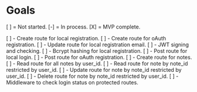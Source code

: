 # Goals
[ ] = Not started. [-] = In process. [X] = MVP complete.

[ ] - Create route for local registration.
[ ] - Create route for oAuth registration.
[ ] - Update route for local registration email.
[ ] - JWT signing and checking.
[ ] - Bcrypt hashing for local registration.
[ ] - Post route for local login.
[ ] - Post route for oAuth registration.
[ ] - Create route for notes.
[ ] - Read route for all notes by user_id.
[ ] - Read route for note by note_id restricted by user_id.
[ ] - Update route for note by note_id restricted by user_id.
[ ] - Delete route for note by note_id restricted by user_id.
[ ] - Middleware to check login status on protected routes.
